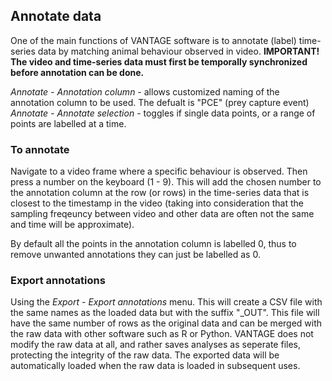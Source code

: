## Annotate data
One of the main functions of VANTAGE software is to annotate (label) time-series data by matching animal behaviour observed in video.
<b> IMPORTANT! The video and time-series data must first be temporally synchronized before annotation can be done. </b>

<i> Annotate - Annotation column </i> - allows customized naming of the annotation column to be used. The defualt is "PCE" (prey capture event)
<i> Annotate - Annotate selection </i> - toggles if single data points, or a range of points are labelled at a time.

### To annotate 
Navigate to a video frame where a specific behaviour is observed. Then press a number on the keyboard (1 - 9). 
This will add the chosen number to the annotation column at the row (or rows) in the time-series data that is closest to the timestamp in the video 
(taking into consideration that the sampling freqeuncy between video and other data are often not the same and time will be approximate).

By default all the points in the annotation column is labelled 0, thus to remove unwanted annotations they can just be labelled as 0.

### Export annotations
Using the <i> Export - Export annotations </i> menu.
This will create a CSV file with the same names as the loaded data but with the suffix "_OUT". This file will have the same number of rows as the original data 
and can be merged with the raw data with other software such as R or Python. VANTAGE does not modify the raw data at all, and rather saves analyses as seperate files,
protecting the integrity of the raw data.
The exported data will be automatically loaded when the raw data is loaded in subsequent uses.
